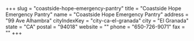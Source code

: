 +++
slug = "coastside-hope-emergency-pantry"
title = "Coastside Hope Emergency Pantry"
name = "Coastside Hope Emergency Pantry"
address = "99 Ave Alhambra"
cityIndexKey = "city-ca-el-granada"
city = "El Granada"
state = "CA"
postal = "94018"
website = ""
phone = "650-726-9071"
fax = ""
+++
